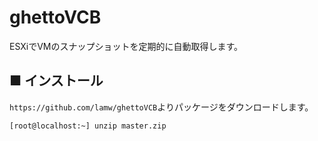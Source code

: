 # ghettoVCB
ESXiでVMのスナップショットを定期的に自動取得します。
## ■ インストール
`https://github.com/lamw/ghettoVCB`よりパッケージをダウンロードします。
```
[root@localhost:~] unzip master.zip
```
